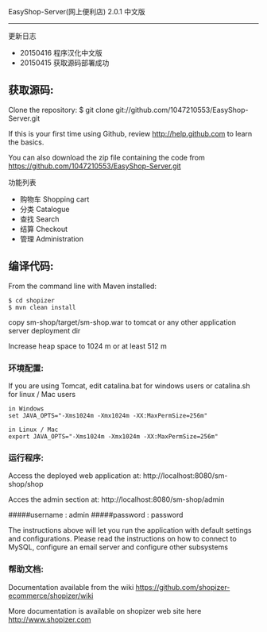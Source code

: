 EasyShop-Server(网上便利店) 2.0.1 中文版

-------------------
更新日志

- 20150416 程序汉化中文版
- 20150415 获取源码部署成功




获取源码:
-------------------
Clone the repository:
$ git clone git://github.com/1047210553/EasyShop-Server.git

If this is your first time using Github, review http://help.github.com to learn the basics.

You can also download the zip file containing the code from https://github.com/1047210553/EasyShop-Server.git

功能列表

- 购物车 Shopping cart
- 分类 Catalogue
- 查找 Search
- 结算 Checkout
- 管理 Administration

编译代码:
-------------------	
From the command line with Maven installed:

	$ cd shopizer
	$ mvn clean install
	


copy sm-shop/target/sm-shop.war to tomcat or any other application server deployment dir

Increase heap space to 1024 m or at least 512 m

### 环境配置:


If you are using Tomcat, edit catalina.bat for windows users or catalina.sh for linux / Mac users

	in Windows
	set JAVA_OPTS="-Xms1024m -Xmx1024m -XX:MaxPermSize=256m" 
	
	in Linux / Mac
	export JAVA_OPTS="-Xms1024m -Xmx1024m -XX:MaxPermSize=256m" 


### 运行程序:


Access the deployed web application at: http://localhost:8080/sm-shop/shop

Acces the admin section at: http://localhost:8080/sm-shop/admin

#####username : admin
#####password : password

The instructions above will let you run the application with default settings and configurations.
Please read the instructions on how to connect to MySQL, configure an email server and configure other subsystems

### 帮助文档:

Documentation available from the wiki <https://github.com/shopizer-ecommerce/shopizer/wiki>

More documentation is available on shopizer web site here <http://www.shopizer.com>
